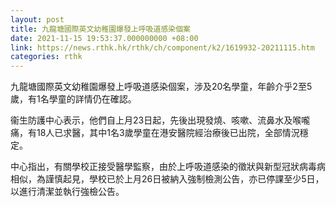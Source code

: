 ```yaml
---
layout: post
title: 九龍塘國際英文幼稚園爆發上呼吸道感染個案
date: 2021-11-15 19:53:37.000000000 +08:00
link: https://news.rthk.hk/rthk/ch/component/k2/1619932-20211115.htm
categories: rthk
---
```


九龍塘國際英文幼稚園爆發上呼吸道感染個案，涉及20名學童，年齡介乎2至5歲，有1名學童的詳情仍在確認。

衞生防護中心表示，他們自上月23日起，先後出現發燒、咳嗽、流鼻水及喉嚨痛，有18人已求醫，其中1名3歲學童在港安醫院經治療後已出院，全部情況穩定。

中心指出，有關學校正接受醫學監察，由於上呼吸道感染的徵狀與新型冠狀病毒病相似，為謹慎起見，學校已於上月26日被納入強制檢測公告，亦已停課至少5日，以進行清潔並執行強檢公告。
